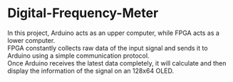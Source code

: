 # Digital-Frequency-Meter
In this project, Arduino acts as an upper computer, while FPGA acts as a lower computer.</br>
FPGA constantly collects raw data of the input signal and sends it to Arduino using a simple communication protocol.</br>
Once Arduino receives the latest data completely, it will calculate and then display the information of the signal on an 128x64 OLED.
